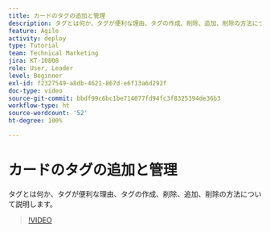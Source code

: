 ```yaml
---
title: カードのタグの追加と管理
description: タグとは何か、タグが便利な理由、タグの作成、削除、追加、削除の方法について説明します。
feature: Agile
activity: deploy
type: Tutorial
team: Technical Marketing
jira: KT-10808
role: User, Leader
level: Beginner
exl-id: f2327549-a8db-4621-867d-e6f13a6d292f
doc-type: video
source-git-commit: bbdf99c6bc1be714077fd94fc3f8325394de36b3
workflow-type: ht
source-wordcount: '52'
ht-degree: 100%

---
```


# カードのタグの追加と管理

タグとは何か、タグが便利な理由、タグの作成、削除、追加、削除の方法について説明します。

>[!VIDEO](https://video.tv.adobe.com/v/346807/?quality=12&learn=on&enablevpops=1)
